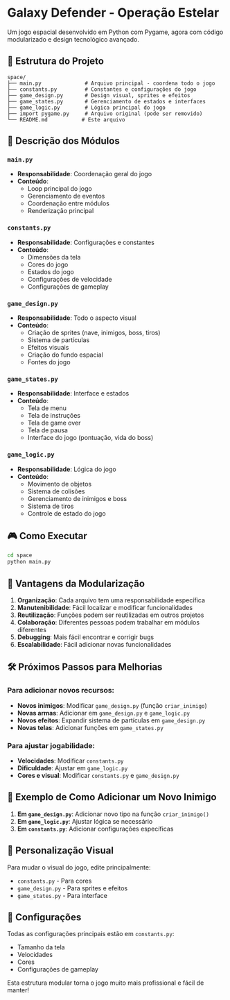 # Galaxy Defender - Operação Estelar

Um jogo espacial desenvolvido em Python com Pygame, agora com código modularizado e design tecnológico avançado.

## 🚀 Estrutura do Projeto

```
space/
├── main.py              # Arquivo principal - coordena todo o jogo
├── constants.py         # Constantes e configurações do jogo
├── game_design.py       # Design visual, sprites e efeitos
├── game_states.py       # Gerenciamento de estados e interfaces
├── game_logic.py        # Lógica principal do jogo
├── import pygame.py     # Arquivo original (pode ser removido)
└── README.md           # Este arquivo
```

## 📁 Descrição dos Módulos

### `main.py`
- **Responsabilidade**: Coordenação geral do jogo
- **Conteúdo**:
  - Loop principal do jogo
  - Gerenciamento de eventos
  - Coordenação entre módulos
  - Renderização principal

### `constants.py`
- **Responsabilidade**: Configurações e constantes
- **Conteúdo**:
  - Dimensões da tela
  - Cores do jogo
  - Estados do jogo
  - Configurações de velocidade
  - Configurações de gameplay

### `game_design.py`
- **Responsabilidade**: Todo o aspecto visual
- **Conteúdo**:
  - Criação de sprites (nave, inimigos, boss, tiros)
  - Sistema de partículas
  - Efeitos visuais
  - Criação do fundo espacial
  - Fontes do jogo

### `game_states.py`
- **Responsabilidade**: Interface e estados
- **Conteúdo**:
  - Tela de menu
  - Tela de instruções
  - Tela de game over
  - Tela de pausa
  - Interface do jogo (pontuação, vida do boss)

### `game_logic.py`
- **Responsabilidade**: Lógica do jogo
- **Conteúdo**:
  - Movimento de objetos
  - Sistema de colisões
  - Gerenciamento de inimigos e boss
  - Sistema de tiros
  - Controle de estado do jogo

## 🎮 Como Executar

```bash
cd space
python main.py
```

## 🎯 Vantagens da Modularização

1. **Organização**: Cada arquivo tem uma responsabilidade específica
2. **Manutenibilidade**: Fácil localizar e modificar funcionalidades
3. **Reutilização**: Funções podem ser reutilizadas em outros projetos
4. **Colaboração**: Diferentes pessoas podem trabalhar em módulos diferentes
5. **Debugging**: Mais fácil encontrar e corrigir bugs
6. **Escalabilidade**: Fácil adicionar novas funcionalidades

## 🛠️ Próximos Passos para Melhorias

### Para adicionar novos recursos:
- **Novos inimigos**: Modificar `game_design.py` (função `criar_inimigo`)
- **Novas armas**: Adicionar em `game_design.py` e `game_logic.py`
- **Novos efeitos**: Expandir sistema de partículas em `game_design.py`
- **Novas telas**: Adicionar funções em `game_states.py`

### Para ajustar jogabilidade:
- **Velocidades**: Modificar `constants.py`
- **Dificuldade**: Ajustar em `game_logic.py`
- **Cores e visual**: Modificar `constants.py` e `game_design.py`

## 📝 Exemplo de Como Adicionar um Novo Inimigo

1. **Em `game_design.py`**: Adicionar novo tipo na função `criar_inimigo()`
2. **Em `game_logic.py`**: Ajustar lógica se necessário
3. **Em `constants.py`**: Adicionar configurações específicas

## 🎨 Personalização Visual

Para mudar o visual do jogo, edite principalmente:
- `constants.py` - Para cores
- `game_design.py` - Para sprites e efeitos
- `game_states.py` - Para interface

## 🔧 Configurações

Todas as configurações principais estão em `constants.py`:
- Tamanho da tela
- Velocidades
- Cores
- Configurações de gameplay

Esta estrutura modular torna o jogo muito mais profissional e fácil de manter!

